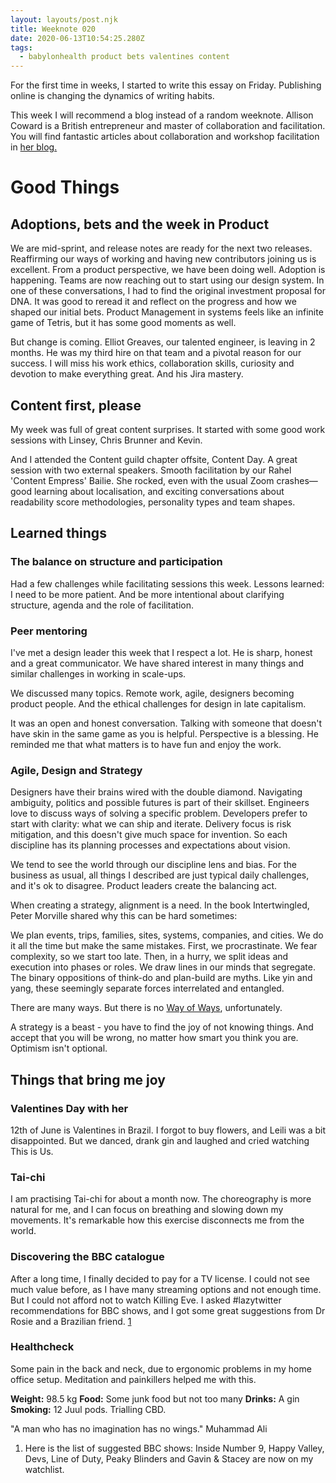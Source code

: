 ```yaml
---
layout: layouts/post.njk
title: Weeknote 020
date: 2020-06-13T10:54:25.280Z
tags:
  - babylonhealth product bets valentines content
---
```

For the first time in weeks, I started to write this essay on Friday. Publishing online is changing the dynamics of writing habits.

This week I will recommend a blog instead of a random weeknote. Allison Coward is a British entrepreneur and master of collaboration and facilitation. You will find fantastic articles about collaboration and workshop facilitation in [her blog.][1]

# Good Things

## Adoptions, bets and the week in Product

We are mid-sprint, and release notes are ready for the next two releases. Reaffirming our ways of working and having new contributors joining us is excellent. From a product perspective, we have been doing well. Adoption is happening. Teams are now reaching out to start using our design system. In one of these conversations, I had to find the original investment proposal for DNA. It was good to reread it and reflect on the progress and how we shaped our initial bets. Product Management in systems feels like an infinite game of Tetris, but it has some good moments as well.

But change is coming. Elliot Greaves, our talented engineer, is leaving in 2 months. He was my third hire on that team and a pivotal reason for our success. I will miss his work ethics, collaboration skills, curiosity and devotion to make everything great. And his Jira mastery.

## Content first, please

My week was full of great content surprises. It started with some good work sessions with Linsey, Chris Brunner and Kevin.

And I attended the Content guild chapter offsite, Content Day. A great session with two external speakers. Smooth facilitation by our Rahel 'Content Empress' Bailie. She rocked, even with the usual Zoom crashes—good learning about localisation, and exciting conversations about readability score methodologies, personality types and team shapes.

## Learned things

### The balance on structure and participation

Had a few challenges while facilitating sessions this week. Lessons learned: I need to be more patient. And be more intentional about clarifying structure, agenda and the role of facilitation. 

### Peer mentoring

I've met a design leader this week that I respect a lot. He is sharp, honest and a great communicator. We have shared interest in many things and similar challenges in working in scale-ups.

We discussed many topics. Remote work, agile, designers becoming product people. And the ethical challenges for design in late capitalism.

It was an open and honest conversation. Talking with someone that doesn't have skin in the same game as you is helpful. Perspective is a blessing. He reminded me that what matters is to have fun and enjoy the work.

### Agile, Design and Strategy

Designers have their brains wired with the double diamond. Navigating ambiguity, politics and possible futures is part of their skillset. Engineers love to discuss ways of solving a specific problem. Developers prefer to start with clarity: what we can ship and iterate. Delivery focus is risk mitigation, and this doesn't give much space for invention. So each discipline has its planning processes and expectations about vision.

We tend to see the world through our discipline lens and bias. For the business as usual, all things I described are just typical daily challenges, and it's ok to disagree. Product leaders create the balancing act.

When creating a strategy, alignment is a need. In the book Intertwingled, Peter Morville shared why this can be hard sometimes:

We plan events, trips, families, sites, systems, companies, and cities. We do it all the time but make the same mistakes. First, we procrastinate. We fear complexity, so we start too late. Then, in a hurry, we split ideas and execution into phases or roles. We draw lines in our minds that segregate. The binary oppositions of think-do and plan-build are myths. Like yin and yang, these seemingly separate forces interrelated and entangled.

There are many ways. But there is no [Way of Ways][2], unfortunately.

A strategy is a beast - you have to find the joy of not knowing things. And accept that you will be wrong, no matter how smart you think you are. Optimism isn't optional.

## Things that bring me joy

### Valentines Day with her

12th of June is Valentines in Brazil. I forgot to buy flowers, and Leili was a bit disappointed. But we danced, drank gin and laughed and cried watching This is Us.

### Tai-chi

I am practising Tai-chi for about a month now. The choreography is more natural for me, and I can focus on breathing and slowing down my movements. It's remarkable how this exercise disconnects me from the world.

### Discovering the BBC catalogue

After a long time, I finally decided to pay for a TV license. I could not see much value before, as I have many streaming options and not enough time. But I could not afford not to watch Killing Eve. I asked #lazytwitter recommendations for BBC shows, and I got some great suggestions from Dr Rosie and a Brazilian friend. [1][3]

### Healthcheck

Some pain in the back and neck, due to ergonomic problems in my home office setup. Meditation and painkillers helped me with this.

**Weight:** 98.5 kg
**Food:** Some junk food but not too many
**Drinks:** A gin
**Smoking:** 12 Juul pods. Trialling CBD.

"A man who has no imagination has no wings." Muhammad Ali

1.  Here is the list of suggested BBC shows: Inside Number 9, Happy Valley, Devs, Line of Duty, Peaky Blinders and Gavin & Stacey are now on my watchlist.

[1]: https://www.bracketcreative.co.uk/blog/
[2]: https://medium.com/@johnpcutler/the-way-of-ways-6988b272bcc5
[3]: https://draftin.com/documents/1471411?cpos=4214&top=0#fn1